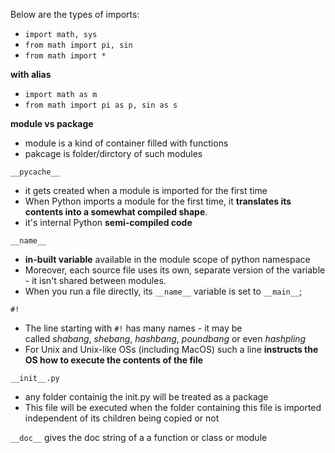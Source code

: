 
Below are the types of imports:
- `import math, sys`
- `from math import pi, sin`
- `from math import *`

**with alias**
- `import math as m`
- `from math import pi as p, sin as s`


**module vs package**
- module is a kind of container filled with functions
- pakcage is folder/dirctory of such modules


`__pycache__`
- it gets created when a module is imported for the first time
- When Python imports a module for the first time, it **translates its contents into a somewhat compiled shape**.
- it's internal Python **semi-compiled code**

`__name__`
- **in-built variable** available in the module scope of python namespace
- Moreover, each source file uses its own, separate version of the variable - it isn't shared between modules.
- When you run a file directly, its `__name__` variable is set to `__main__`;

`#!`
- The line starting with `#!` has many names - it may be called _shabang_, _shebang_, _hashbang_, _poundbang_ or even _hashpling_ 
- For Unix and Unix-like OSs (including MacOS) such a line **instructs the OS how to execute the contents of the file** 

`__init__.py`
- any folder containig the init.py will be treated as a package 
- This file will be executed when the folder containing this file is imported independent of its children being copied or not

`__doc__`
gives the doc string of a a function or class or module